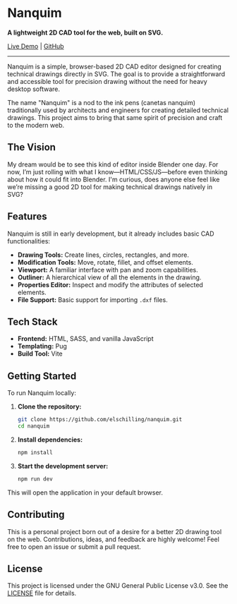 # Nanquim

**A lightweight 2D CAD tool for the web, built on SVG.**

[Live Demo](https://nanquim.vercel.app/) | [GitHub](https://github.com/elschilling/nanquim)

---

Nanquim is a simple, browser-based 2D CAD editor designed for creating technical drawings directly in SVG. The goal is to provide a straightforward and accessible tool for precision drawing without the need for heavy desktop software.

The name "Nanquim" is a nod to the ink pens (canetas nanquim) traditionally used by architects and engineers for creating detailed technical drawings. This project aims to bring that same spirit of precision and craft to the modern web.

## The Vision

My dream would be to see this kind of editor inside Blender one day. For now, I’m just rolling with what I know—HTML/CSS/JS—before even thinking about how it could fit into Blender. I'm curious, does anyone else feel like we’re missing a good 2D tool for making technical drawings natively in SVG?

## Features

Nanquim is still in early development, but it already includes basic CAD functionalities:

*   **Drawing Tools:** Create lines, circles, rectangles, and more.
*   **Modification Tools:** Move, rotate, fillet, and offset elements.
*   **Viewport:** A familiar interface with pan and zoom capabilities.
*   **Outliner:** A hierarchical view of all the elements in the drawing.
*   **Properties Editor:** Inspect and modify the attributes of selected elements.
*   **File Support:** Basic support for importing `.dxf` files.

## Tech Stack

*   **Frontend:** HTML, SASS, and vanilla JavaScript
*   **Templating:** Pug
*   **Build Tool:** Vite

## Getting Started

To run Nanquim locally:

1.  **Clone the repository:**
    ```bash
    git clone https://github.com/elschilling/nanquim.git
    cd nanquim
    ```

2.  **Install dependencies:**
    ```bash
    npm install
    ```

3.  **Start the development server:**
    ```bash
    npm run dev
    ```

This will open the application in your default browser.

## Contributing

This is a personal project born out of a desire for a better 2D drawing tool on the web. Contributions, ideas, and feedback are highly welcome! Feel free to open an issue or submit a pull request.

## License

This project is licensed under the GNU General Public License v3.0. See the [LICENSE](LICENSE) file for details.
